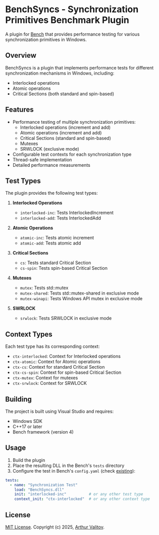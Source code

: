 # BenchSyncs - Synchronization Primitives Benchmark Plugin

A plugin for [Bench](https://github.com/arthur-cpp/bench) that provides performance testing for various synchronization primitives in Windows.

## Overview

BenchSyncs is a plugin that implements performance tests for different synchronization mechanisms in Windows, including:
- Interlocked operations
- Atomic operations
- Critical Sections (both standard and spin-based)

## Features

- Performance testing of multiple synchronization primitives:
  - Interlocked operations (increment and add)
  - Atomic operations (increment and add)
  - Critical Sections (standard and spin-based)
  - Mutexes
  - SRWLOCK (exclusive mode)
- Configurable test contexts for each synchronization type
- Thread-safe implementation
- Detailed performance measurements

## Test Types

The plugin provides the following test types:

1. **Interlocked Operations**
   - `interlocked-inc`: Tests InterlockedIncrement
   - `interlocked-add`: Tests InterlockedAdd

2. **Atomic Operations**
   - `atomic-inc`: Tests atomic increment
   - `atomic-add`: Tests atomic add

3. **Critical Sections**
   - `cs`: Tests standard Critical Section
   - `cs-spin`: Tests spin-based Critical Section

4. **Mutexes**
   - `mutex`: Tests std::mutex
   - `mutex-shared`: Tests std::mutex-shared in exclusive mode
   - `mutex-winapi`: Tests Windows API mutex in exclusive mode

5. **SWRLOCK**
   - `srwlock`: Tests SRWLOCK in exclusive mode

## Context Types

Each test type has its corresponding context:

- `ctx-interlocked`: Context for Interlocked operations
- `ctx-atomic`: Context for Atomic operations
- `ctx-cs`: Context for standard Critical Section
- `ctx-cs-spin`: Context for spin-based Critical Section
- `ctx-mutex`: Context for mutexes
- `ctx-srwlock`: Context for SRWLOCK

## Building

The project is built using Visual Studio and requires:
- Windows SDK
- C++17 or later
- Bench framework (version 4)

## Usage

1. Build the plugin
2. Place the resulting DLL in the Bench's `tests` directory
3. Configure the test in Bench's `config.yaml` (check [existing](bench/config.yaml)):

```yaml
tests:
  - name: "Synchronization Test"
    load: "BenchSyncs.dll"
    init: "interlocked-inc"          # or any other test type
    context_init: "ctx-interlocked"  # or any other context type
```

## License

[MIT License](LICENSE). Copyright (c) 2025, [Arthur Valitov](https://github.com/arthur-cpp).
